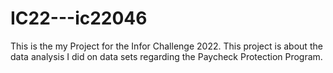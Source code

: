 # IC22---ic22046
This is the my Project for the Infor Challenge 2022.
This project is about the data analysis I did on data sets regarding the Paycheck Protection Program.
